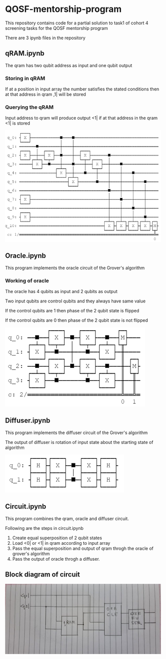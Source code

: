 # QOSF-mentorship-program
This repository contains code for a partial solution to task1 of cohort 4 screening tasks for the QOSF mentorship program

There are 3 ipynb files in the repository

## qRAM.ipynb
The qram has two qubit address as input and one qubit output

### Storing in qRAM
If at a position in input array the number satisfies the stated conditions then at that address in qram ,1| will be stored

### Querying the qRAM
Input address to qram will produce output <1| if at that address in the qram <1| is stored

![qRAM circuit](/Images/qRAM.png)

## Oracle.ipynb
This program implements the oracle circuit of the Grover's algorithm

### Working of oracle
The oracle has 4 qubits as input and 2 qubits as output

Two input qubits are control qubits and they always have same value

If the control qubits are 1 then phase of the 2 qubit state is flipped

If the control qubits are 0 then phase of the 2 qubit state is not flipped

![Oracle circuit](/Images/oracle.png)

## Diffuser.ipynb
This program implements the diffuser circuit of the Grover's algorithm

The output of diffuser is rotation of input state about the starting state of algorithm

![Diffuser circuit](/Images/diffuser.png)

## Circuit.ipynb
This program combines the qram, oracle and diffuser circuit.

Following are the steps in circuit.ipynb
1. Create equal superposition of 2 qubit states
2. Load <0| or <1| in qram according to input array
3. Pass the equal superposition and output of qram throgh the oracle of grover's algorithm
4. Pass the output of oracle throgh a diffuser. 


## Block diagram of circuit
![block diagram of circuit](/Images/complete_circuit.jpeg)
